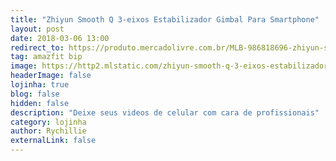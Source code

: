 ```yaml
---
title: "Zhiyun Smooth Q 3-eixos Estabilizador Gimbal Para Smartphone"
layout: post
date: 2018-03-06 13:00
redirect_to: https://produto.mercadolivre.com.br/MLB-986818696-zhiyun-smooth-q-3-eixos-estabilizador-gimbal-para-smartphone-_JM
tag: amazfit bip
image: https://http2.mlstatic.com/zhiyun-smooth-q-3-eixos-estabilizador-gimbal-para-smartphone-D_NQ_NP_790316-MLB26943002453_032018-F.webp
headerImage: false
lojinha: true
blog: false
hidden: false
description: "Deixe seus videos de celular com cara de profissionais"
category: lojinha
author: Rychillie
externalLink: false
---
```

